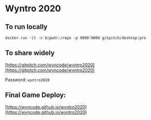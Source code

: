 # Wyntro 2020

## To run locally

`docker run -it -v $(pwd):/repo -p 9000:9000 gitpitch/desktop:pro`

## To share widely

[https://gitpitch.com/wyncode/wyntro2020](https://gitpitch.com/wyncode/wyntro2020)

Password: `wyntro2020`

## Final Game Deploy:

[https://wyncode.github.io/wyntro2020](https://wyncode.github.io/wyntro2020)
